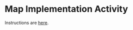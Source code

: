 # Map Implementation Activity

Instructions are [here](https://docs.google.com/document/d/10FTTmoEJylitKRZTWuWcgQ3xrV3iFEM5H_fGUiP6alI/edit?usp=sharing).
